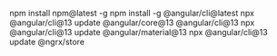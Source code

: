 npm install npm@latest -g
npm install -g @angular/cli@latest
npx @angular/cli@13 update @angular/core@13 @angular/cli@13
npx @angular/cli@13 update @angular/material@13
npx @angular/cli@13 update @ngrx/store
